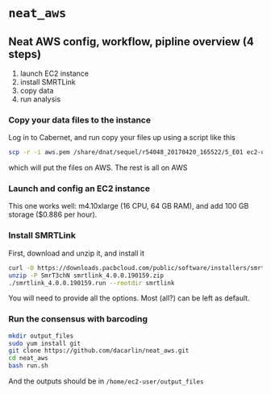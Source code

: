 # `neat_aws`

## Neat AWS config, workflow, pipline overview (4 steps)

1. launch EC2 instance 
2. install SMRTLink 
3. copy data 
4. run analysis 

### Copy your data files to the instance 

Log in to Cabernet, and run copy your files up using a script like this 

```bash
scp -r -i aws.pem /share/dnat/sequel/r54048_20170420_165522/5_E01 ec2-user@{amazon-dns}:input_files 
```

which will put the files on AWS. The rest is all on AWS

### Launch and config an EC2 instance 

This one works well: m4.10xlarge (16 CPU, 64 GB RAM), and add 100 GB storage ($0.886 per hour). 

### Install SMRTLink 

First, download and unzip it, and install it 

```bash
curl -O https://downloads.pacbcloud.com/public/software/installers/smrtlink_4.0.0.190159.zip
unzip -P SmrT3chN smrtlink_4.0.0.190159.zip
./smrtlink_4.0.0.190159.run --rootdir smrtlink 
```

You will need to provide all the options. Most (all?) can be left as default. 

### Run the consensus with barcoding 

```bash
mkdir output_files 
sudo yum install git 
git clone https://github.com/dacarlin/neat_aws.git
cd neat_aws 
bash run.sh
```

And the outputs should be in `/home/ec2-user/output_files`
